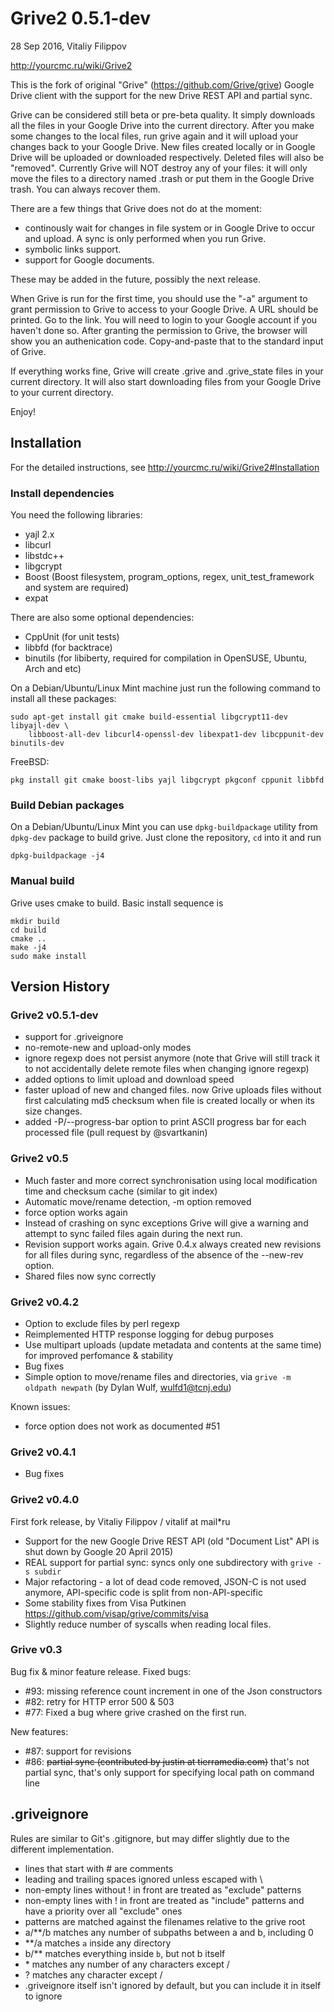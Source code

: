 # Grive2 0.5.1-dev

28 Sep 2016, Vitaliy Filippov

http://yourcmc.ru/wiki/Grive2

This is the fork of original "Grive" (https://github.com/Grive/grive) Google Drive client
with the support for the new Drive REST API and partial sync.

Grive can be considered still beta or pre-beta quality. It simply downloads all the files in your
Google Drive into the current directory. After you make some changes to the local files, run
grive again and it will upload your changes back to your Google Drive. New files created locally
or in Google Drive will be uploaded or downloaded respectively. Deleted files will also be "removed".
Currently Grive will NOT destroy any of your files: it will only move the files to a
directory named .trash or put them in the Google Drive trash. You can always recover them.

There are a few things that Grive does not do at the moment:
- continously wait for changes in file system or in Google Drive to occur and upload.
  A sync is only performed when you run Grive.
- symbolic links support.
- support for Google documents.

These may be added in the future, possibly the next release.

When Grive is run for the first time, you should use the "-a" argument to grant
permission to Grive to access to your Google Drive. A URL should be printed.
Go to the link. You will need to login to your Google account if you haven't
done so. After granting the permission to Grive, the browser will show you
an authenication code. Copy-and-paste that to the standard input of Grive.

If everything works fine, Grive will create .grive and .grive_state files in your
current directory. It will also start downloading files from your Google Drive to
your current directory.

Enjoy!

## Installation

For the detailed instructions, see http://yourcmc.ru/wiki/Grive2#Installation

### Install dependencies

You need the following libraries:

- yajl 2.x
- libcurl
- libstdc++
- libgcrypt
- Boost (Boost filesystem, program_options, regex, unit_test_framework and system are required)
- expat

There are also some optional dependencies:
- CppUnit (for unit tests)
- libbfd (for backtrace)
- binutils (for libiberty, required for compilation in OpenSUSE, Ubuntu, Arch and etc)

On a Debian/Ubuntu/Linux Mint machine just run the following command to install all
these packages:

    sudo apt-get install git cmake build-essential libgcrypt11-dev libyajl-dev \
        libboost-all-dev libcurl4-openssl-dev libexpat1-dev libcppunit-dev binutils-dev

FreeBSD:

    pkg install git cmake boost-libs yajl libgcrypt pkgconf cppunit libbfd

### Build Debian packages

On a Debian/Ubuntu/Linux Mint you can use `dpkg-buildpackage` utility from `dpkg-dev` package
to build grive. Just clone the repository, `cd` into it and run

    dpkg-buildpackage -j4

### Manual build

Grive uses cmake to build. Basic install sequence is

    mkdir build
    cd build
    cmake ..
    make -j4
    sudo make install

## Version History

### Grive2 v0.5.1-dev

- support for .griveignore
- no-remote-new and upload-only modes
- ignore regexp does not persist anymore (note that Grive will still track it to not
  accidentally delete remote files when changing ignore regexp)
- added options to limit upload and download speed
- faster upload of new and changed files. now Grive uploads files without first calculating
  md5 checksum when file is created locally or when its size changes.
- added -P/--progress-bar option to print ASCII progress bar for each processed file (pull request by @svartkanin)

### Grive2 v0.5

- Much faster and more correct synchronisation using local modification time and checksum cache (similar to git index)
- Automatic move/rename detection, -m option removed
- force option works again
- Instead of crashing on sync exceptions Grive will give a warning and attempt to sync failed files again during the next run.
- Revision support works again. Grive 0.4.x always created new revisions for all files during sync, regardless of the absence of the --new-rev option.
- Shared files now sync correctly

### Grive2 v0.4.2

- Option to exclude files by perl regexp
- Reimplemented HTTP response logging for debug purposes
- Use multipart uploads (update metadata and contents at the same time) for improved perfomance & stability
- Bug fixes
- Simple option to move/rename files and directories, via `grive -m oldpath newpath` (by Dylan Wulf, wulfd1@tcnj.edu)

Known issues:
- force option does not work as documented #51

### Grive2 v0.4.1

- Bug fixes

### Grive2 v0.4.0

First fork release, by Vitaliy Filippov / vitalif at mail*ru
- Support for the new Google Drive REST API (old "Document List" API is shut down by Google 20 April 2015)
- REAL support for partial sync: syncs only one subdirectory with `grive -s subdir`
- Major refactoring - a lot of dead code removed, JSON-C is not used anymore, API-specific code is split from non-API-specific
- Some stability fixes from Visa Putkinen https://github.com/visap/grive/commits/visa
- Slightly reduce number of syscalls when reading local files.

### Grive v0.3

Bug fix & minor feature release. Fixed bugs:
- #93: missing reference count increment in one of the Json constructors
- #82: retry for HTTP error 500 & 503
- #77: Fixed a bug where grive crashed on the first run.

New features:
- #87: support for revisions
- #86: ~~partial sync (contributed by justin at tierramedia.com)~~ that's not partial sync,
  that's only support for specifying local path on command line

## .griveignore

Rules are similar to Git's .gitignore, but may differ slightly due to the different
implementation.

- lines that start with # are comments
- leading and trailing spaces ignored unless escaped with \
- non-empty lines without ! in front are treated as "exclude" patterns
- non-empty lines with ! in front are treated as "include" patterns
  and have a priority over all "exclude" ones
- patterns are matched against the filenames relative to the grive root
- a/**/b matches any number of subpaths between a and b, including 0
- **/a matches `a` inside any directory
- b/** matches everything inside `b`, but not b itself
- \* matches any number of any characters except /
- ? matches any character except /
- .griveignore itself isn't ignored by default, but you can include it in itself to ignore
